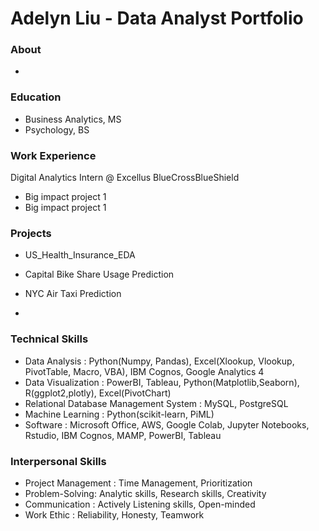 # Adelyn Liu - Data Analyst Portfolio

### About
- 
### Education
- Business Analytics, MS
- Psychology, BS

### Work Experience
 Digital Analytics Intern @ Excellus BlueCrossBlueShield
 - Big impact project 1
 - Big impact project 1




### Projects
- US_Health_Insurance_EDA
  
- Capital Bike Share Usage Prediction
   

- NYC Air Taxi Prediction
-




### Technical Skills
- Data Analysis : Python(Numpy, Pandas), Excel(Xlookup, Vlookup, PivotTable, Macro, VBA), IBM Cognos, Google Analytics 4
- Data Visualization : PowerBI, Tableau, Python(Matplotlib,Seaborn), R(ggplot2,plotly), Excel(PivotChart)
- Relational Database Management System : MySQL, PostgreSQL
- Machine Learning : Python(scikit-learn, PiML)
- Software : Microsoft Office, AWS, Google Colab, Jupyter Notebooks, Rstudio, IBM Cognos, MAMP, PowerBI, Tableau

### Interpersonal Skills
- Project Management : Time Management, Prioritization
- Problem-Solving: Analytic skills, Research skills, Creativity
- Communication : Actively Listening skills, Open-minded
- Work Ethic : Reliability, Honesty, Teamwork
 
